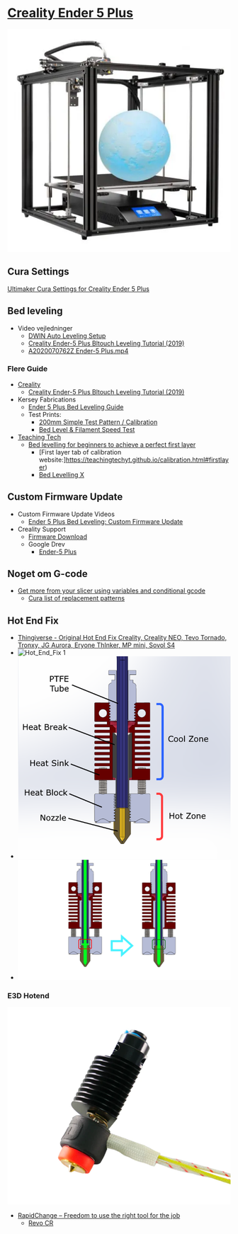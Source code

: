 # [Creality Ender 5 Plus](https://www.creality3dofficial.com/collections/3d-printer)

![Creality Ender 5 Plus](./Image/Creality-Ender-5-Plus-510x510.webp)

## Cura Settings

[Ultimaker Cura Settings for Creality Ender 5 Plus](./PrinterSettingsCura.md)

## Bed leveling

* Video vejledninger
  * [DWIN Auto Leveling Setup](https://www.youtube.com/watch?v=4ii58n5ha1s)
  * [Creality Ender-5 Plus Bltouch Leveling Tutorial (2019)](https://www.youtube.com/watch?v=zSOVAdKw4ss)
  * [A2020070762Z Ender-5 Plus.mp4](https://drive.google.com/file/d/1851mAZ8tfC0EvQVRBCnmnSOjeXA4_jM4/view?usp=share_link)

### Flere Guide

* [Creality](https://www.youtube.com/@Creality3D)
  * [Creality Ender-5 Plus Bltouch Leveling Tutorial (2019)](https://www.youtube.com/watch?v=zSOVAdKw4ss)
* Kersey Fabrications
  * [Ender 5 Plus Bed Leveling Guide](https://www.youtube.com/watch?v=kdQ_0IvolnE)
  * Test Prints:
    * [200mm Simple Test Pattern / Calibration](https://www.thingiverse.com/thing:3058427)
    * [Bed Level & Filament Speed Test](https://www.thingiverse.com/thing:5002169)
* [Teaching Tech](https://www.youtube.com/@TeachingTech)
  * [Bed levelling for beginners to achieve a perfect first layer](https://www.youtube.com/watch?v=Ze36SX1xzOE)
    * [First layer tab of calibration website:]https://teachingtechyt.github.io/calibration.html#firstlayer)
    * [Bed Levelling X](https://www.thingiverse.com/thing:4077747) 


## Custom Firmware Update

* Custom Firmware Update Videos
  * [Ender 5 Plus Bed Leveling: Custom Firmware Update](https://www.youtube.com/watch?v=9pDoxf13_wg)
* Creality Support
  * [Firmware Download](https://www.creality3dofficial.com/pages/firmware-files-download-troubleshooting)
  * Google Drev
    * [Ender-5 Plus](https://drive.google.com/drive/folders/16596EvFWv9C9ClbavmHPc4J3MJ4_N3h_)

## Noget om G-code

* [Get more from your slicer using variables and conditional gcode](https://www.youtube.com/watch?v=rsMm2tgiWew "Teaching Tech")
  * [Cura list of replacement patterns](http://files.fieldofview.com/cura/Replacement_Patterns.html)

## Hot End Fix

* [Thingiverse - 
Original Hot End Fix Creality, Creality NEO, Tevo Tornado, Tronxy, JG Aurora, Eryone ThInker, MP mini, Sovol S4](https://www.thingiverse.com/thing:3203831)
* ![Hot_End_Fix 1](../Original_Hot_End_Fix_Creality__Creality_NEO__Tevo_Tornado__Tronxy__JG_Aurora__Eryone_ThInker__MP_mini__Sovol_S4_3203831/Sk%C3%A6rmbillede%20fra%202023-02-26%2021-05-27.png)
* ![Hot_End_Fix 2](../Original_Hot_End_Fix_Creality__Creality_NEO__Tevo_Tornado__Tronxy__JG_Aurora__Eryone_ThInker__MP_mini__Sovol_S4_3203831/HotendDiagram.png)
* ![Hot_End_Fix 3](../Original_Hot_End_Fix_Creality__Creality_NEO__Tevo_Tornado__Tronxy__JG_Aurora__Eryone_ThInker__MP_mini__Sovol_S4_3203831/hotEndGap.png)

### E3D Hotend

![E3D RapidChange Revo CR](../Original_Hot_End_Fix_Creality__Creality_NEO__Tevo_Tornado__Tronxy__JG_Aurora__Eryone_ThInker__MP_mini__Sovol_S4_3203831/CrealityW4_600x600.webp)

* [RapidChange – Freedom to use the right tool for the job](https://e3d-online.com/blogs/news/rapidchangerevo)
  * [Revo CR](https://e3d-online.com/products/revo-creality)